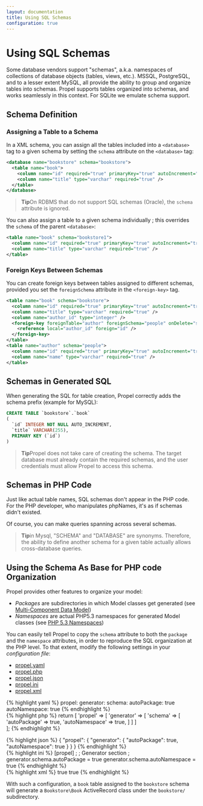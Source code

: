 ```yaml
---
layout: documentation
title: Using SQL Schemas
configuration: true
---
```


# Using SQL Schemas #

Some database vendors support "schemas", a.k.a. namespaces of collections of database objects (tables, views, etc.).
MSSQL, PostgreSQL, and to a lesser extent MySQL, all provide the ability to group and organize tables into schemas.
Propel supports tables organized into schemas, and works seamlessly in this context. For SQLite we emulate schema support.

## Schema Definition ##

### Assigning a Table to a Schema ###

In a XML schema, you can assign all the tables included into a `<database>` tag to a given schema by setting the `schema` attribute on the `<database>` tag:

```xml
<database name="bookstore" schema="bookstore">
  <table name="book">
    <column name="id" required="true" primaryKey="true" autoIncrement="true" type="integer" />
    <column name="title" type="varchar" required="true" />
  </table>
</database>
```

>**Tip**On RDBMS that do not support SQL schemas (Oracle), the `schema` attribute is ignored.

You can also assign a table to a given schema individually ; this overrides the `schema` of the parent `<database>`:

```xml
<table name="book" schema="bookstore1">
  <column name="id" required="true" primaryKey="true" autoIncrement="true" type="integer" />
  <column name="title" type="varchar" required="true" />
</table>
```

### Foreign Keys Between Schemas ###

You can create foreign keys between tables assigned to different schemas, provided you set the `foreignSchema` attribute in the `<foreign-key>` tag.

```xml
<table name="book" schema="bookstore">
  <column name="id" required="true" primaryKey="true" autoIncrement="true" type="integer" />
  <column name="title" type="varchar" required="true" />
  <column name="author_id" type="integer" />
  <foreign-key foreignTable="author" foreignSchema="people" onDelete="setnull" onUpdate="cascade">
    <reference local="author_id" foreign="id" />
  </foreign-key>
</table>
<table name="author" schema="people">
  <column name="id" required="true" primaryKey="true" autoIncrement="true" type="integer" />
  <column name="name" type="varchar" required="true" />
</table>
```

## Schemas in Generated SQL ##

When generating the SQL for table creation, Propel correctly adds the schema prefix (example for MySQL):

```sql
CREATE TABLE `bookstore`.`book`
(
  `id` INTEGER NOT NULL AUTO_INCREMENT,
  `title` VARCHAR(255),
  PRIMARY KEY (`id`)
)
```

>**Tip**Propel does not take care of creating the schema. The target database must already contain the required schemas, and the user credentials must allow Propel to access this schema.

## Schemas in PHP Code ##

Just like actual table names, SQL schemas don't appear in the PHP code. For the PHP developer, who manipulates phpNames, it's as if schemas didn't existed.

Of course, you can make queries spanning across several schemas.

>**Tip**in Mysql, "SCHEMA" and "DATABASE" are synonyms. Therefore, the ability to define another schema for a given table actually allows cross-database queries.

## Using the Schema As Base for PHP code Organization ##

Propel provides other features to organize your model:

* _Packages_ are subdirectories in which Model classes get generated (see [Multi-Component Data Model](./multi-component-data-model.html))
* _Namespaces_ are actual PHP5.3 namespaces for generated Model classes (see [PHP 5.3 Namespaces](./namespaces.html))

You can easily tell Propel to copy the `schema` attribute to both the `package` and the `namespace` attributes, in order to reproduce the SQL organization at the PHP level. To that extent, modify the following settings in your *configuration file*:

<div class="conftabs">
<ul>
<li><a href="#tabyaml">propel.yaml</a></li>
<li><a href="#tabphp">propel.php</a></li>
<li><a href="#tabjson">propel.json</a></li>
<li><a href="#tabini">propel.ini</a></li>
<li><a href="#tabxml">propel.xml</a></li>
</ul>
<div id="tabyaml">
{% highlight yaml %}
propel:
  generator:
      schema:
          autoPackage: true
          autoNamespace: true
{% endhighlight %}
</div>
<div id="tabphp">
{% highlight php %}
<?php

return [
    'propel' => [
        'generator' => [
            'schema' => [
                'autoPackage'   => true,
                'autoNamespace' => true,
            ]
        ]
    ]          
];
{% endhighlight %}
</div>
<div id="tabjson">
{% highlight json %}
{
    "propel": {
        "generator": {
            "autoPackage": true,
            "autoNamespace": true
        }
    }
}
{% endhighlight %}
</div>
<div id="tabini">
{% highlight ini %}
[propel]
;
; Generator section
; 
generator.schema.autoPackage = true
generator.schema.autoNamespace = true
{% endhighlight %}
</div>
<div id="tabxml">
{% highlight xml %}
<?xml version="1.0" encoding="ISO-8859-1" standalone="no"?>
<config>
    <propel>
        <generator>
            <schema>
                <autoPackage>true</autoPackage>
                <autoNamespace>true</autoNamespace>
            </schema>
        </generator>
    </propel>
</config>
{% endhighlight %}
</div>
</div>


With such a configuration, a `book` table assigned to the `bookstore` schema will generate a `Bookstore\Book` ActiveRecord class under the `bookstore/` subdirectory.
